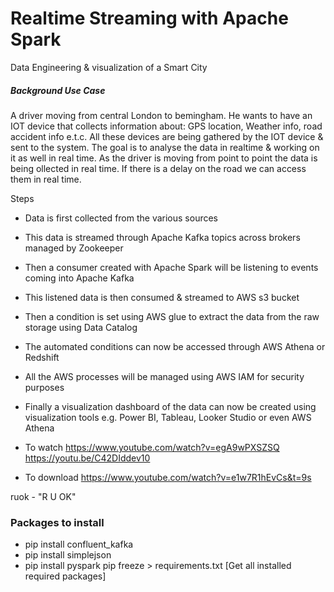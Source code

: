 # Realtime Streaming with Apache Spark

Data Engineering & visualization of a Smart City

##### Background Use Case
A driver moving from central London to bemingham. He wants to have an IOT device that collects information about: GPS location, Weather info, road accident info e.t.c. All these devices are being gathered by the IOT device & sent to the system. The goal is to analyse the data in realtime & working on it as well in real time. As the driver is moving from point to point the data is being ollected in real time. If there is a delay on the road we can access them in real time. 

Steps
- Data is first collected from the various sources
- This data is streamed through Apache Kafka topics across brokers managed by Zookeeper
- Then a consumer created with Apache Spark will be listening to events coming into Apache Kafka
- This listened data is then consumed & streamed to AWS s3 bucket
- Then a condition is set using AWS glue to extract the data from the raw storage using Data Catalog
- The automated conditions can now be accessed through AWS Athena or Redshift 
- All the AWS processes will be managed using AWS IAM for security purposes
- Finally a visualization dashboard of the data can now be created using visualization tools e.g. Power BI, Tableau, Looker Studio or even AWS Athena

- To watch
https://www.youtube.com/watch?v=egA9wPXSZSQ
https://youtu.be/C42DIddev10

- To download
https://www.youtube.com/watch?v=e1w7R1hEvCs&t=9s

ruok - "R U OK"

### Packages to install
- pip install confluent_kafka
- pip install simplejson
- pip install pyspark
pip freeze > requirements.txt [Get all installed required packages]